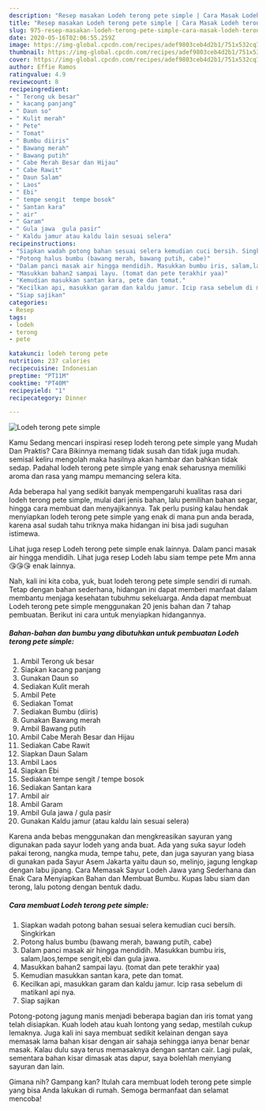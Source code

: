 ```yaml
---
description: "Resep masakan Lodeh terong pete simple | Cara Masak Lodeh terong pete simple Yang Enak Banget"
title: "Resep masakan Lodeh terong pete simple | Cara Masak Lodeh terong pete simple Yang Enak Banget"
slug: 975-resep-masakan-lodeh-terong-pete-simple-cara-masak-lodeh-terong-pete-simple-yang-enak-banget
date: 2020-05-16T02:06:55.259Z
image: https://img-global.cpcdn.com/recipes/adef9803ceb4d2b1/751x532cq70/lodeh-terong-pete-simple-foto-resep-utama.jpg
thumbnail: https://img-global.cpcdn.com/recipes/adef9803ceb4d2b1/751x532cq70/lodeh-terong-pete-simple-foto-resep-utama.jpg
cover: https://img-global.cpcdn.com/recipes/adef9803ceb4d2b1/751x532cq70/lodeh-terong-pete-simple-foto-resep-utama.jpg
author: Effie Ramos
ratingvalue: 4.9
reviewcount: 8
recipeingredient:
- " Terong uk besar"
- " kacang panjang"
- " Daun so"
- " Kulit merah"
- " Pete"
- " Tomat"
- " Bumbu diiris"
- " Bawang merah"
- " Bawang putih"
- " Cabe Merah Besar dan Hijau"
- " Cabe Rawit"
- " Daun Salam"
- " Laos"
- " Ebi"
- " tempe sengit  tempe bosok"
- " Santan kara"
- " air"
- " Garam"
- " Gula jawa  gula pasir"
- " Kaldu jamur atau kaldu lain sesuai selera"
recipeinstructions:
- "Siapkan wadah potong bahan sesuai selera kemudian cuci bersih. Singkirkan"
- "Potong halus bumbu (bawang merah, bawang putih, cabe)"
- "Dalam panci masak air hingga mendidih. Masukkan bumbu iris, salam,laos,tempe sengit,ebi dan gula jawa."
- "Masukkan bahan2 sampai layu. (tomat dan pete terakhir yaa)"
- "Kemudian masukkan santan kara, pete dan tomat."
- "Kecilkan api, masukkan garam dan kaldu jamur. Icip rasa sebelum di matikanl api nya."
- "Siap sajikan"
categories:
- Resep
tags:
- lodeh
- terong
- pete

katakunci: lodeh terong pete 
nutrition: 237 calories
recipecuisine: Indonesian
preptime: "PT11M"
cooktime: "PT40M"
recipeyield: "1"
recipecategory: Dinner

---
```



![Lodeh terong pete simple](https://img-global.cpcdn.com/recipes/adef9803ceb4d2b1/751x532cq70/lodeh-terong-pete-simple-foto-resep-utama.jpg)

Kamu Sedang mencari inspirasi resep lodeh terong pete simple yang Mudah Dan Praktis? Cara Bikinnya memang tidak susah dan tidak juga mudah. semisal keliru mengolah maka hasilnya akan hambar dan bahkan tidak sedap. Padahal lodeh terong pete simple yang enak seharusnya memiliki aroma dan rasa yang mampu memancing selera kita.

Ada beberapa hal yang sedikit banyak mempengaruhi kualitas rasa dari lodeh terong pete simple, mulai dari jenis bahan, lalu pemilihan bahan segar, hingga cara membuat dan menyajikannya. Tak perlu pusing kalau hendak menyiapkan lodeh terong pete simple yang enak di mana pun anda berada, karena asal sudah tahu triknya maka hidangan ini bisa jadi suguhan istimewa.

Lihat juga resep Lodeh terong pete simple enak lainnya. Dalam panci masak air hingga mendidih. Lihat juga resep Lodeh labu siam tempe pete Mm anna 😘😘😘 enak lainnya.


Nah, kali ini kita coba, yuk, buat lodeh terong pete simple sendiri di rumah. Tetap dengan bahan sederhana, hidangan ini dapat memberi manfaat dalam membantu menjaga kesehatan tubuhmu sekeluarga. Anda dapat membuat Lodeh terong pete simple menggunakan 20 jenis bahan dan 7 tahap pembuatan. Berikut ini cara untuk menyiapkan hidangannya.

<!--inarticleads1-->

##### Bahan-bahan dan bumbu yang dibutuhkan untuk pembuatan Lodeh terong pete simple:

1. Ambil  Terong uk besar
1. Siapkan  kacang panjang
1. Gunakan  Daun so
1. Sediakan  Kulit merah
1. Ambil  Pete
1. Sediakan  Tomat
1. Sediakan  Bumbu (diiris)
1. Gunakan  Bawang merah
1. Ambil  Bawang putih
1. Ambil  Cabe Merah Besar dan Hijau
1. Sediakan  Cabe Rawit
1. Siapkan  Daun Salam
1. Ambil  Laos
1. Siapkan  Ebi
1. Sediakan  tempe sengit / tempe bosok
1. Sediakan  Santan kara
1. Ambil  air
1. Ambil  Garam
1. Ambil  Gula jawa / gula pasir
1. Gunakan  Kaldu jamur (atau kaldu lain sesuai selera)


Karena anda bebas menggunakan dan mengkreasikan sayuran yang digunakan pada sayur lodeh yang anda buat. Ada yang suka sayur lodeh pakai terong, nangka muda, tempe tahu, pete, dan juga sayuran yang biasa di gunakan pada Sayur Asem Jakarta yaitu daun so, melinjo, jagung lengkap dengan labu jipang. Cara Memasak Sayur Lodeh Jawa yang Sederhana dan Enak Cara Menyiapkan Bahan dan Membuat Bumbu. Kupas labu siam dan terong, lalu potong dengan bentuk dadu. 

<!--inarticleads2-->

##### Cara membuat Lodeh terong pete simple:

1. Siapkan wadah potong bahan sesuai selera kemudian cuci bersih. Singkirkan
1. Potong halus bumbu (bawang merah, bawang putih, cabe)
1. Dalam panci masak air hingga mendidih. Masukkan bumbu iris, salam,laos,tempe sengit,ebi dan gula jawa.
1. Masukkan bahan2 sampai layu. (tomat dan pete terakhir yaa)
1. Kemudian masukkan santan kara, pete dan tomat.
1. Kecilkan api, masukkan garam dan kaldu jamur. Icip rasa sebelum di matikanl api nya.
1. Siap sajikan


Potong-potong jagung manis menjadi beberapa bagian dan iris tomat yang telah disiapkan. Kuah lodeh atau kuah lontong yang sedap, mestilah cukup lemaknya. Juga kali ini saya membuat sedikit kelainan dengan saya memasak lama bahan kisar dengan air sahaja sehingga ianya benar benar masak. Kalau dulu saya terus memasaknya dengan santan cair. Lagi pulak, sementara bahan kisar dimasak atas dapur, saya bolehlah menyiang sayuran dan lain. 

Gimana nih? Gampang kan? Itulah cara membuat lodeh terong pete simple yang bisa Anda lakukan di rumah. Semoga bermanfaat dan selamat mencoba!
